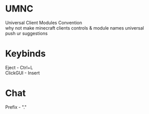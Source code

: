 # UMNC
Universal Client Modules Convention
</br>why not make minecraft clients controls & module names universal
</br> push ur suggestions

# Keybinds

Eject - Ctrl+L</br>
ClickGUI - Insert</br>

# Chat

Prefix - "."
